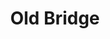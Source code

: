 ---
title: "Old Bridge"
url: /ciudad-autonoma-de-buenos-aires/old-bridge-avenida-cabildo/
shop: ropa
---